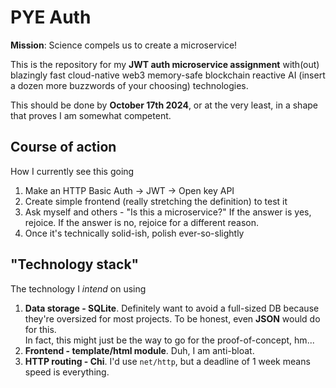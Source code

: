 # PYE Auth

**Mission**: Science compels us to create a microservice!

This is the repository for my **JWT auth microservice assignment**
with(out) blazingly fast cloud-native web3 memory-safe blockchain reactive AI
(insert a dozen more buzzwords of your choosing) technologies.

This should be done by **October 17th 2024**, or at the very least,
in a shape that proves I am somewhat competent.

## Course of action

How I currently see this going

1. Make an HTTP Basic Auth -> JWT -> Open key API
2. Create simple frontend (really stretching the definition) to test it
3. Ask myself and others - "Is this a microservice?"
If the answer is yes, rejoice.
If the answer is no, rejoice for a different reason.
4. Once it's technically solid-ish, polish ever-so-slightly

## "Technology stack"

The technology I *intend* on using

1. **Data storage - SQLite**.
Definitely want to avoid a full-sized DB because they're oversized for most
projects. To be honest, even **JSON** would do for this.  
In fact, this might just be the way to go for the proof-of-concept, hm...
2. **Frontend - template/html module**. Duh, I am anti-bloat.
3. **HTTP routing - Chi**.
I'd use `net/http`, but a deadline of 1 week means speed is everything.
